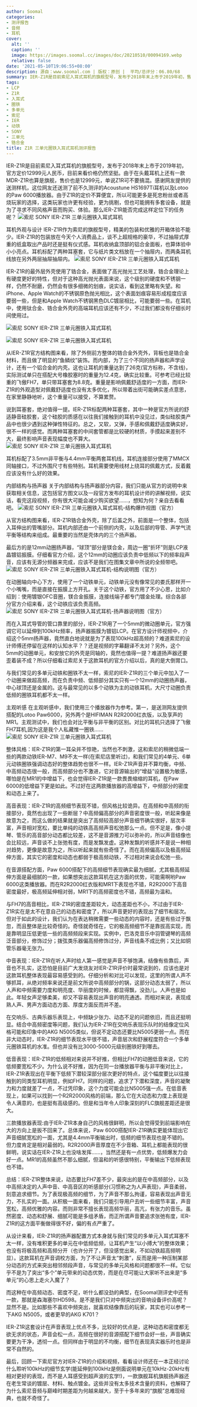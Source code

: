 ```yaml
---
author: Soomal
categories:
- 测评报告
- 音频
- 耳机
cover:
  alt: ''
  caption: ''
  image: https://images.soomal.cc/images/doc/20210510/00094169.webp
  relative: false
date: '2021-05-10T19:06:55+08:00'
description: 源自：www.soomal.com | 版权：原创 |  平均/总评分：06.80/68
summary: IER-Z1R是目前索尼入耳式耳机的旗舰型号，发布于2018年末上市于2019年初，售价12999元。它采用一个中低音动圈+1个高音动铁和1个超高音微动圈的组合，设计比较特别。外壳使用了厚实的锆合金，表面抛光处理，看起来确实精致，但声音表现如何呢？
tags:
- LCP
- Z1R
- 入耳式
- 圈铁
- 多单元
- 索尼
- IER
- 动铁
- SONY
- 三单元
- 锆合金
title: Z1R 三单元圈铁入耳式耳机测评报告
---
```


IER-Z1R是目前索尼入耳式耳机的旗舰型号，发布于2018年末上市于2019年初，官方定价12999元人民币，目前来看价格仍然坚挺。由于在头戴耳机上还有一款MDR-Z1R也算是旗舰，售价也是12999元，单说Z1R可不要搞混。感谢网友提供的送测样机，这位网友还送测了前不久测评的Acoustune HS1697Ti耳机以及Lotoo的Paw 6000播放器。由于Z1R的定价不算便宜，所以可能更多是死忠粉丝或者高烧玩家的选择，这类玩家也许更有经验，更为挑剔，但也可能拥有多套设备，就是为了寻求不同风格声音而购买、体验。那么IER-Z1R能否完成这样定位下的任务呢？
![索尼 SONY IER-Z1R 三单元圈铁入耳式耳机](https://images.soomal.cc/images/doc/20210430/00094034.webp)




耳机外观与设计
IER-Z1R作为索尼的旗舰型号，精美的包装和优雅的开箱体验不能少。IER-Z1R的包装放在今天个人消费品上，谈不上超规格的豪华，不过抽屉式厚重的纸盒取出产品时还是挺有仪式感。耳机收纳盒顶部的铝合金面板，也算体验中小小亮点。耳机标配了两种耳塞套，它与纸片类文档放在一个抽屉内，而两条耳机线放在另外两层抽屉抽屉内。
![索尼 SONY IER-Z1R 三单元圈铁入耳式耳机](https://images.soomal.cc/images/doc/20210430/00094023.webp)




IER-Z1R的最外层外壳使用了锆合金，表面做了高光抛光工艺处理，锆合金理论上有硬度更好的特性，但对于这种高光抛光表面来说，这个级别的硬度和不锈钢一样，仍然不耐磨，仍然会有很多细微的划痕，说实话，看到这里略有失望。和iPhone、Apple Watch的不锈钢原色抛光相比，这个表面划痕容易形成程度应该要弱一些，但是和Apple Watch不锈钢黑色DLC镀层相比，可能要弱一些。在耳机中，使用钛合金、锆合金外壳的高端耳机应该还有不少，不过我们都没有仔细长时间使用过。

![索尼 SONY IER-Z1R 三单元圈铁入耳式耳机](https://images.soomal.cc/images/doc/20210430/00094025_01.webp)




![索尼 SONY IER-Z1R 三单元圈铁入耳式耳机](https://images.soomal.cc/images/doc/20210430/00094026_01.webp)




从IER-Z1R官方结构图来看，除了外侧前方整体的锆合金外壳外，背板也是锆合金材料，而且做了明显的“鱼鳞纹”装饰。而内部，为了三个不同的扬声器和声学设计，还有一个铝合金的内壳。这也让耳机的重量达到了26克(官方标称，不含线)，实际测试单只在搭配大号橡胶塞时的重量为12.4克，确实比较重。可参考已经比较重的飞傲FH7，单只带耳塞套为8.8克。重量是影响佩戴舒适度的一方面，而IER-Z1R的外观造型对佩戴舒适度也没有太多优化，所以带着出街可能确实差点意思，在家里静静地听，这个重量可以接受，不算累赘。

说到耳塞套，绝对值得一提。IER-Z1R标配两种耳塞套，其中一种是官方所说的舒适静音硅胶套，这个硅胶的质感在以往我们接触到的耳机中没见过，类似硅胶类产品中也很少遇到这种弹性特征的。总之，又软，又弹，手感和佩戴舒适度确实好，很不一样的感觉。而两种耳塞套的中间套管都是比较硬的材质，手摸起来差别不大，最终影响声音表现幅度也不算大。
![索尼 SONY IER-Z1R 三单元圈铁入耳式耳机](https://images.soomal.cc/images/doc/20210430/00094031.webp)




耳机标配了3.5mm非平衡与4.4mm平衡两套耳机线，耳机连接部分使用了MMCX同轴接口，不过外围尺寸有些特别。耳机需要使用线材上绕耳的佩戴方式，反着戴应该没有什么好的效果。

内部结构与扬声器
关于内部结构与扬声器部分内容，我们只能从官方的说明中来获取相关信息，这包括官方图文以及一段官方发布的耳机设计师的讲解视频，说实话，看完这段视频，你有很大可能会减少购买欲望……，想知为何？亲自去看看吧。
![索尼 SONY IER-Z1R 三单元圈铁入耳式耳机-结构爆炸视图（官方）](https://images.soomal.cc/images/doc/20210510/00094166.webp)




从官方结构图来看，IER-Z1R锆合金外壳，除了后盖之外，前面是一个整体，包括入耳伸出的管嘴部分。耳机内部还由一个前侧的内壳，以及后部的导管、声学气流平衡等结构来组成。最重要的当然是壳体内的三个扬声器。

最后方的是12mm动圈扬声器，“球顶”部分是镁合金，周边一圈“折环”则是LCP液晶镀铝振膜。仔细看官方介绍，这个12mm的动圈应该负责中低频以下的频率段声音，应该有无源分频器来完成，应该不是我们在图集文章中所说的全频带吧。
![索尼 SONY IER-Z1R 三单元圈铁入耳式耳机-结构说明图（官方）](https://images.soomal.cc/images/doc/20210510/00094167.webp)




在动圈轴向中心下方，使用了一个动铁单元，动铁单元没有像常见的娄氏那样开一个小嘴嘴，而是直接在振膜上方开孔。关于这个动铁，官方用了不少心思，比如介绍到：使用镀银OFC音圈，镁合金振膜，连接线端子都专门镀金处理。综合各部分官方介绍来看，这个动铁应该负责高频。
![索尼 SONY IER-Z1R 三单元圈铁入耳式耳机-扬声器说明图（官方）](https://images.soomal.cc/images/doc/20210510/00094168.webp)




而在入耳式导管的管口靠里的部分，IER-Z1R用了一个5mm的微动圈单元，官方强调它可以延伸到100kHz频率，扬声器振膜为镀铝LCP。在官方设计师视频中，介绍这个5mm扬声器，竟然直白地说就是为了表现100kHz超高频的？难道索尼的设计师傅还停留在这样的认知水平？？还是视频的字幕翻译不太对？另外，这个5mm的动圈单元，和安放它的外壳是同轴的，竟然也值得一提？难道扬声器还要歪着装不成？所以仔细看过索尼关于这款耳机的官方介绍以后，真的是大倒胃口。

与我们常见的多单元动铁和圈铁不太一样，索尼的IER-Z1R的三个单元中加入了一个动圈来做超高频，而在负责中频、低频部分其实只有一个12mm的动圈扬声器，中心球顶还是金属的。这与最常见的以多个动铁为主的动铁耳机，大尺寸动圈负责低频的圈铁耳机都不太一样。

主观听感
在主观听感中，我们使用三个播放器作为参考。第一，是送测网友提供搭配的Lotoo Paw6000，另外两个是HIFIMAN R2R2000红衣版，以及享声的MR1。主观测试中，我们也会对比平衡与非平衡的区别。对比的耳机只选择了飞傲FH7耳机,因为这是我个人私藏惟一圈铁……
![索尼 SONY IER-Z1R 三单元圈铁入耳式耳机](https://images.soomal.cc/images/doc/20210430/00094030.webp)




整体风格：IER-Z1R的第一耳朵并不惊艳，当然也不刺激，这和索尼的稍微低端一些的两款动铁IER-M7、M9不太一样(在索尼店里听过)，和我们常见的4单元、6单元动铁圈铁强调动态好的整体趋势也很不一样。IER-Z1R声音并不算均衡，中频、中高频动态很一般，而高频部分也不激进，它对音源输出的“增益”设置极为敏感，哪怕是在MR1的中增益下，也会觉得IER-Z1R是一款畏畏缩缩的耳机，在Paw 6000的低增益下更是如此。不过好在这两款播放器的高增益下，中频部分的密度和动态上来了。

高音表现：IER-Z1R的高频细节表现不错，但风格比较诡异。在高频和中高频的衔接部分，竟然也出现了一些断层？中高频偏高部分的声音密度很一般，听起来像是故意为之，而这么做的结果就是突出了高频较高部分声音细节确实很好，层次丰富，声音相对宽松，要比单纯的动铁高高频声音松弛那么一点。但不足是，像小提琴、管乐的高音部分动态都比较差，这不是音源推力可以弥补的，所以声音结像也会比较远，声音谈不上张弛有度，而是发飘发虚。这种发飘的听感并不是说一种相对趋势，更像是故意为之，所以听起来就有些奇怪了。而在高频偏高以及极高频延伸方面，其实它的密度和动态也都弱于极高频动铁，不过相对来说会松弛一些。

在音源搭配方面，Paw 6000搭配下的高频细节表现确实最为细腻，尤其极高频延伸方面是最细腻的一款，如果想突出这款耳机在这方面的优势，可能需啊哟Paw 6000这类播放器。而在R2R2000红衣版和MR1下表现也不错，R2R2000下高音密度最好，极高频延伸相对弱，MR1下的高频密度也不错，高频最为温和。

与FH7的高音相比，IER-Z1R的密度差距较大，动态差距也不小，不过由于IER-Z1R实在是太不在意自己的动态和密度了，所以声音更好的表现出了细节和层次。但对于如此的设计，我们认为在表达稍微需要一些动态的内容时，还是有些过于飘忽，而且整体是比较奇怪的。奇怪就奇怪在，它的极高频细节不是靠拔高实现，而是靠明显压低更低一些的高频频段来实现。实例中，巴洛克音乐中羽管键琴的高频泛音部分，修饰过分；拨弦类乐器偏高频修饰过分，声音线条不成比例；又比如铜管乐器毫无张力。

中音表现：IER-Z1R在听人声时给人第一感觉是声音不够饱满，结像有些靠后，声音也不扎实，这恐怕是目前广大发烧友对IER-Z1R评价时最常说到的，应该也是对这款耳机整体表现最容易感受到的。仔细分析和对比可以发现，这里的所谓人声不够抓耳，从绝对频率来说还是前文所说中高频部分的锅，这部分动态太弱了，所以人声和中频需要力度和明亮度、华丽度的时候，都显得飘，没劲儿。人声也是如此。年轻女声足够柔美，却又不容易表现出声音的明亮通透。而相对来说，表现成熟人声、男声方面动态方面、厚度方面反而并不差。

在交响乐、古典乐器乐表现上，中频缺少张力、动态不足的问题依旧，而且还挺明显。结合中高频密度等问题，我们认为IER-Z1R在交响乐表现乐队时的结像定位风格可能和印象中的AKG N5005类似，但说不定动态还要比N5005更弱一点。而在非大动态时，IER-Z1R的细节表现水平很不错，声音层次和舒展程度符合一个多单元圈铁耳机的水准。但也并没有比3000-5000元级别圈铁好到哪去。

低音表现：IER-Z1R的低频相对来说并不好推，但相比FH7的动圈低音来说，它的低频要宽松不少。为什么说不好推，因为在同一台播放器平衡与非平衡对比上，IER-Z1R表现出在平衡下低频下潜较深部分层次更好的特点，这个幅度要比以往接触到的同类型耳机明显，例如FH7。同样的问题，追求了下潜和深度，声音的凝聚力和力度就差了一点，不过凭印象，这个力度可能会比N5005强一点。在低音表现上，如果可以找到一个R2R2000风格的前端，那么它在大动态和力度上表现是令人满意的，也是挺有高级感的。但是和当年令人印象深刻的FLC旗舰差距还是很大。

三款播放器表现:由于IER-Z1R本身自己的风格很鲜明，所以会觉得受到前端影响在大的方向上是扳不回来了。总体来说，Paw 6000搭配IER-Z1R确实更能体现出它声音细腻宽松的一面，尤其是4.4mm平衡输出时，低频的细节表现也是不错的。但力度肯定是相对最弱的。R2R2000声音厚度在不少音箱、耳机上都能表现的很鲜明，说实话在IER-Z1R上也没啥发挥……，当然还是有一点优势，低频爆发力会好一点。MR1的高频虽然不那么细腻，但温和的听感很特别，平衡输出下低频表现也不错。

总结：IER-Z1R整体来说，动态要比FH7差不少，最突出的是在中高频部分，以及中高频决定的人声中音、中高音区的听感部分(习惯称之为人声表现)，声音柔弱，刻意追求细节。为了表现极高频的细节，为了声音不那么拘谨，容易表现出声音无力，不扎实的一面。从积极一面来看，我们只能引导用户去听一些细节丰富，声音宽松，高频优雅的内容。而则非常不擅长表现高频华丽，高亢，有张力的音乐。虽然密度、动态和舒展、细腻可能是多组矛盾，而正所谓声音要追求张弛有度，IER-Z1R的这方面平衡做得很不好，偏的有点严重了。

从设计来看，IER-Z1R的扬声器配置方式本身就与我们常见的多单元入耳式耳塞不太一样，没有堆积更多的单元在中低频低频，让耳机产生“以小搏大”的整体效果；也没有将极高频和高频分开（也许分开了，但没感觉出来，不如动铁超高频明显）。这款耳机在声音调校方面，为了不让声音太“刺激”，反而是用一种压制某部分动态的方式来突出相邻频段声音，与常见的多单元风格和问题都很不一样。它似乎不是为了突出“多个”单元带来的动态优势，而是在尽可能让大家听不出来是“多单元”的心思上走火入魔了？

而这种在中高频动态、密度不足，听什么都没劲的典型，在Soomal测评史中还有一款，那就是森海塞尔HD598。是不是我们只对中频突出的音响设备评价高呢？显然不是。比如那些不喜欢中频突出，就喜欢结像靠后的玩家，其实也可以参考一下AKG N5005，或者更早的AKG K701？

IER-Z1R这套设计在声音表现上优点不多，比较好的优点是，这种动态和密度都无欲无求的状态，声音会松一点，高频在很好的音源搭配下细节会好一些，声音确实要更为干净，透彻一点。但同样由于明显的不均衡，细节在表现真实器乐时也是非常不自然的。

最后，回顾一下索尼官方对IER-Z1R的介绍和视频，看看设计师还在一本正经讨论什么聆听100kHz的细节玄学(能延伸到100kHz是侧面说明单元在10kHz-20kHz有相对更好的表现，而不是人耳感受到超声波的玄学!)，一款旗舰耳机旗舰扬声器还在老生常谈的镀层、材料、触点镀金。这些并没有太多技术含量的资料，也解释了为什么索尼音频与巅峰时期差距为何越来越大，至于十多年来的“旗舰”总难现经典，也就不奇怪了。